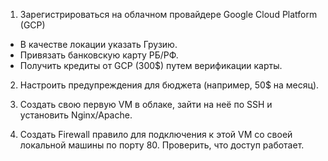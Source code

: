 1. Зарегистрироваться на облачном провайдере Google Cloud Platform (GCP)
- В качестве локации указать Грузию.
- Привязать банковскую карту РБ/РФ.
- Получить кредиты от GCP (300$) путем верификации карты.


2. Настроить предупреждения для бюджета (например, 50$ на месяц).


3. Создать свою первую VM в облаке, зайти на неё по SSH и установить Nginx/Apache.


4. Создать Firewall правило для подключения к этой VM со своей локальной машины по порту 80. Проверить, что доступ работает.
